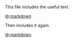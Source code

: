 This file includes the useful text.

@[:markdown](reusable_text.md)

Then includes it again.

@[:markdown](reusable_text.md)
